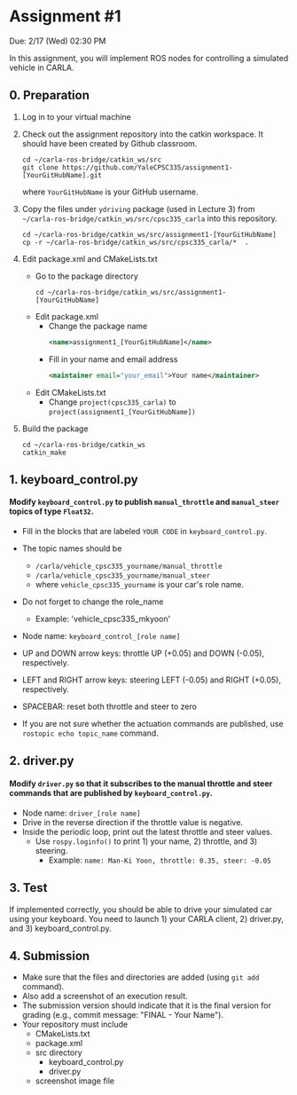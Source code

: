 # Assignment #1

Due: 2/17 (Wed) 02:30 PM

In this assignment, you will implement ROS nodes for controlling a simulated vehicle in CARLA.  

## 0. Preparation
1) Log in to your virtual machine
2) Check out the assignment repository into the catkin workspace. It should have been created by Github classroom. 
    ```
    cd ~/carla-ros-bridge/catkin_ws/src
    git clone https://github.com/YaleCPSC335/assignment1-[YourGitHubName].git
    ```
    where `YourGitHubName` is your GitHub username.

3) Copy the files under `ydriving` package (used in Lecture 3) from `~/carla-ros-bridge/catkin_ws/src/cpsc335_carla` into this repository.
    ```
    cd ~/carla-ros-bridge/catkin_ws/src/assignment1-[YourGitHubName]
    cp -r ~/carla-ros-bridge/catkin_ws/src/cpsc335_carla/*  .
    ```
    

2) Edit package.xml and CMakeLists.txt
    - Go to the package directory
        ```
        cd ~/carla-ros-bridge/catkin_ws/src/assignment1-[YourGitHubName]
        ```
    - Edit package.xml
        + Change the package name
            ```xml
            <name>assignment1_[YourGitHubName]</name>
            ```
        + Fill in your name and email address
            ```xml
            <maintainer email="your_email">Your name</maintainer>
            ```
    - Edit CMakeLists.txt
        + Change `project(cpsc335_carla)` to `project(assignment1_[YourGitHubName])`

3) Build the package
    ```
    cd ~/carla-ros-bridge/catkin_ws
    catkin_make
    ```


## 1. keyboard_control.py
#### Modify `keyboard_control.py` to publish `manual_throttle` and `manual_steer` topics of type `Float32`. 
+ Fill in the blocks that are labeled `YOUR CODE` in `keyboard_control.py`.
+ The topic names should be 
    + `/carla/vehicle_cpsc335_yourname/manual_throttle`
    + `/carla/vehicle_cpsc335_yourname/manual_steer`
    + where `vehicle_cpsc335_yourname` is your car's role name.
+ Do not forget to change the role_name
    + Example: 'vehicle_cpsc335_mkyoon'

+ Node name: `keyboard_control_[role name]`    
+ UP and DOWN arrow keys: throttle UP (+0.05) and DOWN (-0.05), respectively.
+ LEFT and RIGHT arrow keys: steering LEFT (-0.05) and RIGHT (+0.05), respectively.
+ SPACEBAR: reset both throttle and steer to zero    
+ If you are not sure whether the actuation commands are published, use `rostopic echo topic_name` command. 

## 2. driver.py
#### Modify `driver.py` so that it subscribes to the manual throttle and steer commands that are published by `keyboard_control.py`. 
+ Node name: `driver_[role name]`
+ Drive in the reverse direction if the throttle value is negative.   
+ Inside the periodic loop, print out the latest throttle and steer values.        
    + Use `rospy.loginfo()` to print 1) your name, 2) throttle, and 3) steering.        
        + Example: `name: Man-Ki Yoon, throttle: 0.35, steer: -0.05`
    
## 3. Test
If implemented correctly, you should be able to drive your simulated car using your keyboard. You need to launch 1) your CARLA client, 2) driver.py, and 3) keyboard_control.py.

## 4. Submission
- Make sure that the files and directories are added (using `git add` command).
- Also add a screenshot of an execution result.
- The submission version should indicate that it is the final version for grading (e.g., commit message: "FINAL - Your Name").  
- Your repository must include 
    + CMakeLists.txt
    + package.xml
    + src directory
        - keyboard_control.py
        - driver.py
    + screenshot image file
